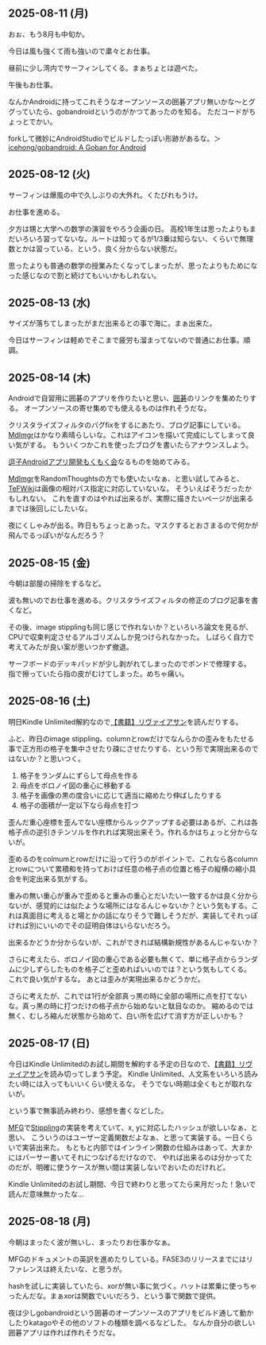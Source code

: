 ## 2025-08-11 (月)

おぉ、もう8月も中旬か。

今日は風も強くて雨も強いので粛々とお仕事。

昼前に少し湾内でサーフィンしてくる。まぁちょとは遊べた。

午後もお仕事。

なんかAndroidに持ってこれそうなオープンソースの囲碁アプリ無いかな〜とググっていたら、gobandroidというのがかつてあったのを知る。
ただコードがちょっとでかい。

forkして微妙にAndroidStudioでビルドしたっぽい形跡があるな。＞[icehong/gobandroid: A Goban for Android](https://github.com/icehong/gobandroid)

## 2025-08-12 (火)

サーフィンは爆風の中で久しぶりの大外れ。くたびれもうけ。

お仕事を進める。

夕方は甥と大学への数学の演習をやろう企画の日。
高校1年生は思ったよりもまだいろいろ習ってないな。ルートは知ってるが1/3乗は知らない、くらいで無理数とかは習っている、という、良く分からない状態だ。

思ったよりも普通の数学の授業みたくなってしまったが、思ったよりもためになった感じなので割と続けてもいいかもしれない。

## 2025-08-13 (水)

サイズが落ちてしまったがまだ出来るとの事で海に。まぁ出来た。

今日はサーフィンは軽めでそこまで疲労も溜まってないので普通にお仕事。順調。

## 2025-08-14 (木)

Androidで自習用に囲碁のアプリを作りたいと思い、[囲碁](%E5%9B%B2%E7%A2%81)のリンクを集めたりする。
オープンソースの寄せ集めでも使えるものは作れそうだな。

クリスタライズフィルタのバグfixをするにあたり、ブログ記事にしている。
[MdImgr](MdImgr)はかなり素晴らしいな。これはアイコンを描いて完成にしてしまって良い気がする。
もういくつかこれを使ったブログを書いたらアナウンスしよう。

[逗子Androidアプリ開発もくもく会](%E9%80%97%E5%AD%90Android%E3%82%A2%E3%83%97%E3%83%AA%E9%96%8B%E7%99%BA%E3%82%82%E3%81%8F%E3%82%82%E3%81%8F%E4%BC%9A)なるものを始めてみる。

[MdImgr](MdImgr)をRandomThoughtsの方でも使いたいなぁ、と思い試してみると、[TeFWiki](TeFWiki)は画像の相対パス指定に対応していないな。
そういえばそうだったかもしれない。
これを直すのはやれば出来るが、実際に描きたいページが出来るまでは後回しにしたいな。

夜にくしゃみが出る。昨日もちょっとあった。マスクするとおさまるので何かが飛んでるっぽいがなんだろう？

## 2025-08-15 (金)

今朝は部屋の掃除をするなど。

波も無いのでお仕事を進める。クリスタライズフィルタの修正のブログ記事を書くなど。

その後、image stipplingも同じ感じで作れないか？といろいろ論文を見るが、CPUで収束判定させるアルゴリズムしか見つけられなかった。
しばらく自力で考えてみたが良い案が思いつかず撤退。

サーフボードのデッキパッドが少し剥がれてしまったのでボンドで修理する。
指で擦っていたら指の皮がむけてしまった。めちゃ痛い。

## 2025-08-16 (土)

明日Kindle Unlimited解約なので[【書籍】リヴァイアサン](%E3%80%90%E6%9B%B8%E7%B1%8D%E3%80%91%E3%83%AA%E3%83%B4%E3%82%A1%E3%82%A4%E3%82%A2%E3%82%B5%E3%83%B3)を読んだりする。

ふと、昨日のimage stippling、columnとrowだけでなんらかの歪みをもたせる事で正方形の格子を集中させたり疎にさせたりする、という形で実現出来るのではないか？と思いつく。

1. 格子をランダムにずらして母点を作る
2. 母点をボロノイ図の重心に移動する
3. 格子を画像の黒の度合いに応じて適当に縮めたり伸ばしたりする
4. 格子の面積が一定以下なら母点を打つ

歪んだ重心座標を歪んでない座標からルックアップする必要はあるが、これは各格子点の逆引きテンソルを作れれば実現出来そう。作れるかはちょっと分からないが。

歪めるのをcolmumとrowだけに沿って行うのがポイントで、これなら各columnとrowについて累積和を持っておけば任意の格子点の位置と格子の縦横の縮小具合を判定出来る気がする。

重みの無い重心が重みで歪めると重みの重心とだいたい一致するかは良く分からないが、感覚的には似たような場所にはなるんじゃないか？という気もする。これは真面目に考えると場とかの話になりそうで難しそうだが、実装してそれっぽければ別にいいのでその証明自体はいらないだろう。

出来るかどうか分からないが、これができれば結構新規性があるんじゃないか？

さらに考えたら、ボロノイ図の重心である必要も無くて、単に格子点からランダムに少しずらしたものを格子ごと歪めればいいのでは？という気もしてくる。
これで良い気がするな。
あとは歪みが実現出来るかどうかだ。

さらに考えたが、これでは1行が全部真っ黒の時に全部の場所に点を打てないな。真っ黒の時に打つだけの格子点から始めないと駄目なのか。
縮めるのでは無く、むしろ縮んだ状態から始めて、白い所を広げて消す方が正しいかも？

## 2025-08-17 (日)

今日はKindle Unlimitedのお試し期間を解約する予定の日なので、[【書籍】リヴァイアサン](%E3%80%90%E6%9B%B8%E7%B1%8D%E3%80%91%E3%83%AA%E3%83%B4%E3%82%A1%E3%82%A4%E3%82%A2%E3%82%B5%E3%83%B3)を読み切ってしまう予定。
Kindle Unlimited、人文系をいろいろ読みたい時には入ってもいいくらい使えるな。
そうでない時期は全くもとが取れないが。

という事で無事読み終わり、感想を書くなどした。

[MFG](MFG)で[Stippling](Stippling)の実装を考えていて、x, yに対応したハッシュが欲しいなぁ、と思い、
こういうのはユーザー定義関数だよなぁ、と思って実装する。一日くらいで実装出来た。
もともと内部ではインライン関数の仕組みはあって、大まかにはパーサー書いてそれにつなげるだけなので、
やれば出来るのは分かってたのだが、明確に使うケースが無い間は実装しないでおいたのだけれど。

Kindle Unlimitedのお試し期間、今日で終わりと思ってたら来月だった！急いで読んだ意味無かったな…

## 2025-08-18 (月)

今朝はまったく波が無いし、まったりお仕事かなぁ。

MFGのドキュメントの英訳を進めたりしている。FASE3のリリースまでにはリファレンスは終えたいな、と思うが。

hashを試しに実装していたら、xorが無い事に気づく。ハットは累乗に使っちゃったんだな。まぁxorは関数でいいだろう、という事で関数で提供。

夜は少しgobandroidという囲碁のオープンソースのアプリをビルド通して動かしたりkatagoやその他のソフトの種類を調べるなどした。
なんか自分の欲しい囲碁アプリは作れば作れそうだな。